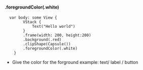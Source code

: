####  .foregroundColor(.white) 

````
  var body: some View {
        VStack {
            Text("Hello world")
        }
        .frame(width: 200, height:200)
        .background(.red)
        .clipShape(Capsule())
        .foregroundColor(.white)
    }
````

* Give the color for the forground example: text/ label / button 
